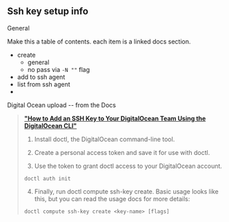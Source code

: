 ## Ssh key setup info

General

Make this a table of contents. each item is a linked docs section.

- create
  - general
  - no pass via `-N ""` flag
- add to ssh agent
- list from ssh agent
-

Digital Ocean upload -- from the Docs

> [**"How to Add an SSH Key to Your DigitalOcean Team Using the DigitalOcean CLI"**](https://docs.digitalocean.com/platform/teams/upload-ssh-keys/)
>
> 1. Install doctl, the DigitalOcean command-line tool.
> 2. Create a personal access token and save it for use with doctl.
>
> 3. Use the token to grant doctl access to your DigitalOcean account.
>
> `doctl auth init`
>
> 4. Finally, run doctl compute ssh-key create. Basic usage looks like this, but you can read the usage docs for more details:
>
> `doctl compute ssh-key create <key-name> [flags]`

```

```
